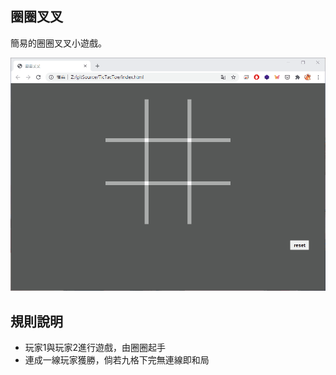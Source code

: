 ## 圈圈叉叉
簡易的圈圈叉叉小遊戲。

![TicTacToe](https://raw.githubusercontent.com/JIN-SKILL/Example_Image/main/TicTacToe.gif)

## 規則說明
+ 玩家1與玩家2進行遊戲，由圈圈起手
+ 連成一線玩家獲勝，倘若九格下完無連線即和局

